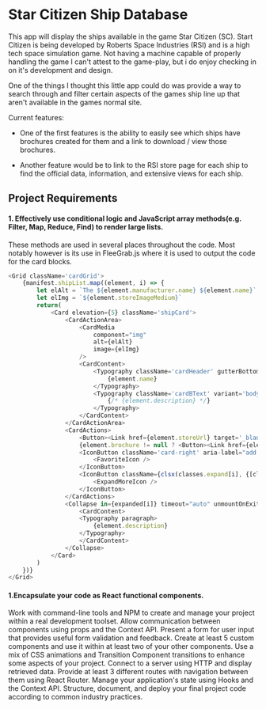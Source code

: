 # Star Citizen Ship Database

This app will display the ships available in the game Star Citizen (SC). Start Citizen is being developed by Roberts Space Industries (RSI) and is a high tech space simulation game. Not having a machine capable of properly handling the game I can't attest to the game-play, but i do enjoy checking in on it's development and design.

One of the things I thought this little app could do was provide a way to search through and filter certain aspects of the games ship line up that aren't available in the games normal site. 

Current features:

* One of the first features is the ability to easily see which ships have brochures created for them and a link to download / view those brochures. 

* Another feature would be to link to the RSI store page for each ship to find the official data, information, and extensive views for each ship.


## Project Requirements 

#### 1.  Effectively use conditional logic and JavaScript array methods(e.g. Filter, Map, Reduce, Find) to render large lists.

These methods are used in several places throughout the code. Most notably however is its use in FleeGrab.js where it is used to output the code for the card blocks.

```javascript
<Grid className='cardGrid'>
    {manifest.shipList.map((element, i) => {
        let elAlt = `The ${element.manufacturer.name} ${element.name}`
        let elImg = `${element.storeImageMedium}`
        return(
            <Card elevation={5} className='shipCard'>
                <CardActionArea>
                    <CardMedia
                        component="img"
                        alt={elAlt}
                        image={elImg}
                    />
                    <CardContent>
                        <Typography className='cardHeader' gutterBottom variant="h5" component="h2">
                            {element.name}
                        </Typography>
                        <Typography className='cardBText' variant='body2' component='p'>
                            {/* {element.description} */}
                        </Typography>
                    </CardContent>
                </CardActionArea>
                <CardActions>
                    <Button><Link href={element.storeUrl} target='_blank' rel='noopener'>Learn More</Link></Button>
                    {element.brochure != null ? <Button><Link href={element.brochure} target='_blank' rel='noopener'>View Brochure</Link></Button> : null}
                    <IconButton className='card-right' aria-label="add to favorites">
                        <FavoriteIcon />
                    </IconButton>
                    <IconButton className={clsx(classes.expand[i], {[classes.expandOpen]: expanded[i],})} onClick={() => handleExpandClick(i)} aria-expanded={expanded} aria-label="show more">
                        <ExpandMoreIcon />
                    </IconButton>
                </CardActions>
                <Collapse in={expanded[i]} timeout="auto" unmountOnExit>
                    <CardContent>
                    <Typography paragraph>
                        {element.description}
                    </Typography>
                    </CardContent>
                </Collapse>
            </Card>
        )
    })}
</Grid>
```

#### 1.Encapsulate your code as React functional components.


Work with command-line tools and NPM to create and manage your project within a real development toolset.
Allow communication between components using props and the Context API.
Present a form for user input that provides useful form validation and feedback.
Create at least 5 custom components and use it within at least two of your other components.
Use a mix of CSS animations and Transition Component transitions to enhance some aspects of your project.
Connect to a server using HTTP and display retrieved data.
Provide at least 3 different routes with navigation between them using React Router.
Manage your application's state using Hooks and the Context API.
Structure, document, and deploy your final project code according to common industry practices.